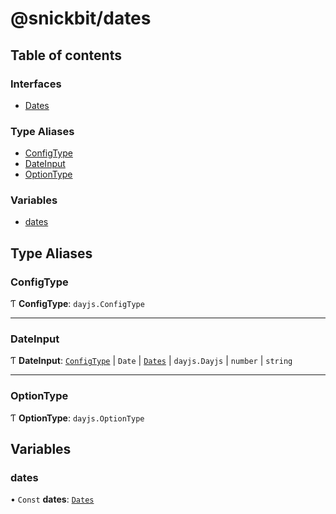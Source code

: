 # @snickbit/dates

## Table of contents

### Interfaces

- [Dates](interfaces/Dates.md)

### Type Aliases

- [ConfigType](README.md#configtype)
- [DateInput](README.md#dateinput)
- [OptionType](README.md#optiontype)

### Variables

- [dates](README.md#dates)

## Type Aliases

### ConfigType

Ƭ **ConfigType**: `dayjs.ConfigType`

___

### DateInput

Ƭ **DateInput**: [`ConfigType`](README.md#configtype) \| `Date` \| [`Dates`](interfaces/Dates.md) \| `dayjs.Dayjs` \| `number` \| `string`

___

### OptionType

Ƭ **OptionType**: `dayjs.OptionType`

## Variables

### dates

• `Const` **dates**: [`Dates`](interfaces/Dates.md)
